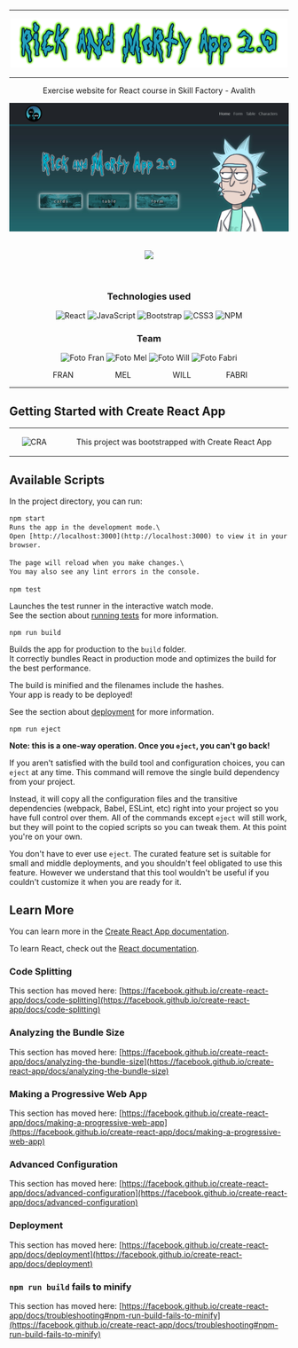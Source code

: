 
<hr>
<div align="center">
  <img src="./public/img/title_readme.png">
</div>
<hr>
<p align="center">Exercise website for React course in Skill Factory - Avalith</p>

<div align="center">
  <img width="700px" src="./public/img/print_readme.jpg">
</div>

<br>

<p align="center">
   <img src="http://img.shields.io/static/v1?label=STATUS&message=Developing&color=RED&style=for-the-badge"/>
</p>

<br>

<h3 align="center">Technologies used</h2>
<div align="center">

  ![React](https://img.shields.io/badge/react-%2320232a.svg?style=for-the-badge&logo=react&logoColor=%2361DAFB)  ![JavaScript](https://img.shields.io/badge/javascript-%23323330.svg?style=for-the-badge&logo=javascript&logoColor=%23F7DF1E)  ![Bootstrap](https://img.shields.io/badge/bootstrap-%23563D7C.svg?style=for-the-badge&logo=bootstrap&logoColor=white)  	![CSS3](https://img.shields.io/badge/css3-%231572B6.svg?style=for-the-badge&logo=css3&logoColor=white) ![NPM](https://img.shields.io/badge/NPM-%23000000.svg?style=for-the-badge&logo=npm&logoColor=white)
</div>

<h3 align="center">Team</h3>

<div align="center">
  <div align="center">
    <a src="https://github.com/fyunes">
      <img src="https://github.com/fyunes.png" width=115 alt="Foto Fran">
    </a>
    <a src="https://github.com/MelinaLencina">
      <img src="https://github.com/MelinaLencina.png" width=115 alt="Foto Mel">
    </a>
    <a src="https://github.com/hernandw">
      <img src="https://github.com/hernandw.png" width=115 alt="Foto Will">
    </a>
    <a src="https://github.com/saveasfabri">
      <img src="https://github.com/saveasfabri.png" width=115 alt="Foto Fabri" >
    </a>
    <br>
    <p>&nbspFRAN&nbsp&nbsp&nbsp&nbsp&nbsp&nbsp&nbsp&nbsp&nbsp  &nbsp&nbsp&nbsp&nbsp&nbsp&nbsp&nbsp&nbsp&nbspMEL&nbsp&nbsp&nbsp&nbsp&nbsp&nbsp&nbsp&nbsp&nbsp&nbsp  &nbsp&nbsp&nbsp&nbsp&nbsp&nbsp&nbsp&nbspWILL&nbsp&nbsp&nbsp&nbsp&nbsp&nbsp&nbsp  &nbsp&nbsp&nbsp&nbsp&nbsp&nbsp&nbsp&nbspFABRI</p>
  </div>
</div>

<hr>

## Getting Started with Create React App
<table>
  <tr>
    <td align="center" width="76">
      <img src="https://create-react-app.dev/img/logo.svg" alt="CRA">
    </td>
    <td align="center" width="400">
      <p> This project was bootstrapped with <a src="https://github.com/facebook/create-react-app">Create React App</a></p>
    </td>
  </tr>
</table>  


## Available Scripts

In the project directory, you can run:

```
npm start
Runs the app in the development mode.\
Open [http://localhost:3000](http://localhost:3000) to view it in your browser.

The page will reload when you make changes.\
You may also see any lint errors in the console.

npm test
```

Launches the test runner in the interactive watch mode.\
See the section about [running tests](https://facebook.github.io/create-react-app/docs/running-tests) for more information.

```
npm run build
```

Builds the app for production to the `build` folder.\
It correctly bundles React in production mode and optimizes the build for the best performance.

The build is minified and the filenames include the hashes.\
Your app is ready to be deployed!

See the section about [deployment](https://facebook.github.io/create-react-app/docs/deployment) for more information.

```
npm run eject
```

**Note: this is a one-way operation. Once you `eject`, you can't go back!**

If you aren't satisfied with the build tool and configuration choices, you can `eject` at any time. This command will remove the single build dependency from your project.

Instead, it will copy all the configuration files and the transitive dependencies (webpack, Babel, ESLint, etc) right into your project so you have full control over them. All of the commands except `eject` will still work, but they will point to the copied scripts so you can tweak them. At this point you're on your own.

You don't have to ever use `eject`. The curated feature set is suitable for small and middle deployments, and you shouldn't feel obligated to use this feature. However we understand that this tool wouldn't be useful if you couldn't customize it when you are ready for it.

## Learn More

You can learn more in the [Create React App documentation](https://facebook.github.io/create-react-app/docs/getting-started).

To learn React, check out the [React documentation](https://reactjs.org/).

### Code Splitting

This section has moved here: [https://facebook.github.io/create-react-app/docs/code-splitting](https://facebook.github.io/create-react-app/docs/code-splitting)

### Analyzing the Bundle Size

This section has moved here: [https://facebook.github.io/create-react-app/docs/analyzing-the-bundle-size](https://facebook.github.io/create-react-app/docs/analyzing-the-bundle-size)

### Making a Progressive Web App

This section has moved here: [https://facebook.github.io/create-react-app/docs/making-a-progressive-web-app](https://facebook.github.io/create-react-app/docs/making-a-progressive-web-app)

### Advanced Configuration

This section has moved here: [https://facebook.github.io/create-react-app/docs/advanced-configuration](https://facebook.github.io/create-react-app/docs/advanced-configuration)

### Deployment

This section has moved here: [https://facebook.github.io/create-react-app/docs/deployment](https://facebook.github.io/create-react-app/docs/deployment)


### `npm run build` fails to minify

This section has moved here: [https://facebook.github.io/create-react-app/docs/troubleshooting#npm-run-build-fails-to-minify](https://facebook.github.io/create-react-app/docs/troubleshooting#npm-run-build-fails-to-minify)
